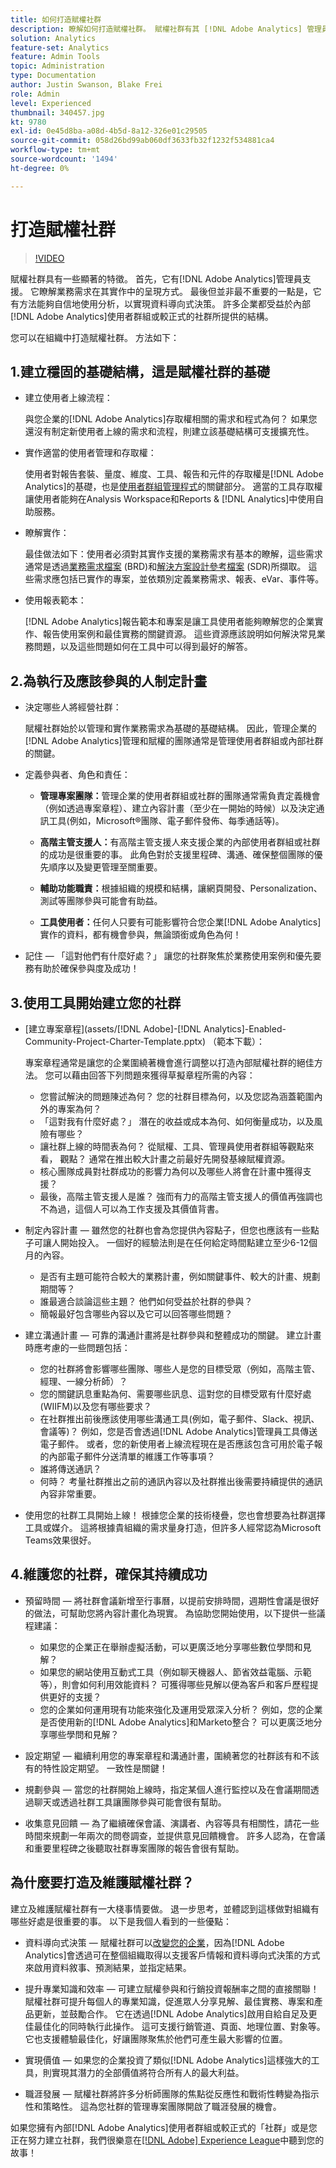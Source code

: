 ```yaml
---
title: 如何打造賦權社群
description: 瞭解如何打造賦權社群。 賦權社群有其 [!DNL Adobe Analytics] 管理員支援，瞭解業務需求在其實作中的呈現方式，並且有方法能夠自信地使用分析，以實現資料導向式決策。
solution: Analytics
feature-set: Analytics
feature: Admin Tools
topic: Administration
type: Documentation
author: Justin Swanson, Blake Frei
role: Admin
level: Experienced
thumbnail: 340457.jpg
kt: 9780
exl-id: 0e45d8ba-a08d-4b5d-8a12-326e01c29505
source-git-commit: 058d26bd99ab060df3633fb32f1232f534881ca4
workflow-type: tm+mt
source-wordcount: '1494'
ht-degree: 0%

---
```


# 打造賦權社群

>[!VIDEO](https://video.tv.adobe.com/v/340457/?quality=12&learn=on)

賦權社群具有一些顯著的特徵。 首先，它有[!DNL Adobe Analytics]管理員支援。 它瞭解業務需求在其實作中的呈現方式。 最後但並非最不重要的一點是，它有方法能夠自信地使用分析，以實現資料導向式決策。 許多企業都受益於內部[!DNL Adobe Analytics]使用者群組或較正式的社群所提供的結構。

您可以在組織中打造賦權社群。 方法如下：

## 1.建立穩固的基礎結構，這是賦權社群的基礎

* 建立使用者上線流程：

  與您企業的[!DNL Adobe Analytics]存取權相關的需求和程式為何？ 如果您還沒有制定新使用者上線的需求和流程，則建立該基礎結構可支援擴充性。

* 實作適當的使用者管理和存取權：

  使用者對報告套裝、量度、維度、工具、報告和元件的存取權是[!DNL Adobe Analytics]的基礎，也是[使用者群組管理程式](https://experienceleague.adobe.com/docs/analytics/admin/admin-console/home.html?lang=zh-Hant)的關鍵部分。 適當的工具存取權讓使用者能夠在Analysis Workspace和Reports &amp; [!DNL Analytics]中使用自助服務。

* 瞭解實作：

  最佳做法如下：使用者必須對其實作支援的業務需求有基本的瞭解，這些需求通常是透過[業務需求檔案](https://experienceleague.adobe.com/docs/analytics-learn/tutorials/implementation/implementation-basics/creating-a-business-requirements-document.html?lang=en) (BRD)和[解決方案設計參考檔案](https://experienceleague.adobe.com/docs/analytics-learn/tutorials/implementation/implementation-basics/creating-and-maintaining-an-sdr.html?lang=en) (SDR)所擷取。 這些需求應包括已實作的專案，並依類別定義業務需求、報表、eVar、事件等。

* 使用報表範本：

  [!DNL Adobe Analytics]報告範本和專案是讓工具使用者能夠瞭解您的企業實作、報告使用案例和最佳實務的關鍵資源。 這些資源應該說明如何解決常見業務問題，以及這些問題如何在工具中可以得到最好的解答。

## 2.為執行及應該參與的人制定計畫

* 決定哪些人將經營社群：

  賦權社群始於以管理和實作業務需求為基礎的基礎結構。 因此，管理企業的[!DNL Adobe Analytics]管理和賦權的團隊通常是管理使用者群組或內部社群的關鍵。

* 定義參與者、角色和責任：

   * **管理專案團隊：**&#x200B;管理企業的使用者群組或社群的團隊通常需負責定義機會（例如透過專案章程）、建立內容計畫（至少在一開始的時候）以及決定通訊工具(例如，Microsoft®團隊、電子郵件發佈、每季通話等)。

   * **高階主管支援人：**&#x200B;有高階主管支援人來支援企業的內部使用者群組或社群的成功是很重要的事。 此角色對於支援里程碑、溝通、確保整個團隊的優先順序以及變更管理至關重要。

   * **輔助功能職責：**&#x200B;根據組織的規模和結構，讓網頁開發、Personalization、測試等團隊參與可能會有助益。

   * **工具使用者：**&#x200B;任何人只要有可能影響符合您企業[!DNL Adobe Analytics]實作的資料，都有機會參與，無論頭銜或角色為何！

* 記住 — 「這對他們有什麼好處？」 讓您的社群聚焦於業務使用案例和優先要務有助於確保參與度及成功！

## 3.使用工具開始建立您的社群

* [建立專案章程](assets/[!DNL Adobe]-[!DNL Analytics]-Enabled-Community-Project-Charter-Template.pptx) （範本下載）：

  專案章程通常是讓您的企業圍繞著機會進行調整以打造內部賦權社群的絕佳方法。 您可以藉由回答下列問題來獲得草擬章程所需的內容：

   * 您嘗試解決的問題陳述為何？ 您的社群目標為何，以及您認為涵蓋範圍內外的專案為何？
   * 「這對我有什麼好處？」 潛在的收益或成本為何、如何衡量成功，以及風險有哪些？
   * 讓社群上線的時間表為何？ 從賦權、工具、管理員使用者群組等觀點來看， 觀點？ 通常在推出較大計畫之前最好先開發基線賦權資源。
   * 核心團隊成員對社群成功的影響力為何以及哪些人將會在計畫中獲得支援？
   * 最後，高階主管支援人是誰？ 強而有力的高階主管支援人的價值再強調也不為過，這個人可以為工作支援及其價值背書。

* 制定內容計畫 — 雖然您的社群也會為您提供內容點子，但您也應該有一些點子可讓人開始投入。 一個好的經驗法則是在任何給定時間點建立至少6-12個月的內容。

   * 是否有主題可能符合較大的業務計畫，例如關鍵事件、較大的計畫、規劃期間等？
   * 誰最適合談論這些主題？ 他們如何受益於社群的參與？
   * 簡報最好包含哪些內容以及它可以回答哪些問題？

* 建立溝通計畫 — 可靠的溝通計畫將是社群參與和整體成功的關鍵。 建立計畫時應考慮的一些問題包括：

   * 您的社群將會影響哪些團隊、哪些人是您的目標受眾（例如，高階主管、經理、一線分析師）？
   * 您的關鍵訊息重點為何、需要哪些訊息、這對您的目標受眾有什麼好處(WIIFM)以及您有哪些要求？
   * 在社群推出前後應該使用哪些溝通工具(例如，電子郵件、Slack、視訊、會議等)？ 例如，您是否會透過[!DNL Adobe Analytics]管理員工具傳送電子郵件。 或者，您的新使用者上線流程現在是否應該包含可用於電子報的內部電子郵件分送清單的維護工作等事項？
   * 誰將傳送通訊？
   * 何時？ 考量社群推出之前的通訊內容以及社群推出後需要持續提供的通訊內容非常重要。

* 使用您的社群工具開始上線！ 根據您企業的技術棧疊，您也會想要為社群選擇工具或媒介。 這將根據貴組織的需求量身打造，但許多人經常認為Microsoft Teams效果很好。

## 4.維護您的社群，確保其持續成功

* 預留時間 — 將社群會議新增至行事曆，以提前安排時間，週期性會議是很好的做法，可幫助您將內容計畫化為現實。 為協助您開始使用，以下提供一些議程建議：

   * 如果您的企業正在舉辦虛擬活動，可以更廣泛地分享哪些數位學問和見解？
   * 如果您的網站使用互動式工具（例如聊天機器人、節省效益電腦、示範等），則會如何利用效能資料？ 可獲得哪些見解以便為客戶和客戶歷程提供更好的支援？
   * 您的企業如何運用現有功能來強化及運用受眾深入分析？ 例如，您的企業是否使用新的[!DNL Adobe Analytics]和Marketo整合？ 可以更廣泛地分享哪些學問和見解？

* 設定期望 — 繼續利用您的專案章程和溝通計畫，圍繞著您的社群該有和不該有的特性設定期望。 一致性是關鍵！
* 規劃參與 — 當您的社群開始上線時，指定某個人進行監控以及在會議期間透過聊天或透過社群工具讓團隊參與可能會很有幫助。
* 收集意見回饋 — 為了繼續確保會議、演講者、內容等具有相關性，請花一些時間來規劃一年兩次的問卷調查，並提供意見回饋機會。 許多人認為，在會議和重要里程碑之後聽取社群專案團隊的報告會很有幫助。

## 為什麼要打造及維護賦權社群？

建立及維護賦權社群有一大棧事情要做。 退一步思考，並體認到這樣做對組織有哪些好處是很重要的事。 以下是我個人看到的一些優點：

* 資料導向式決策 — 賦權社群可以[改變您的企業](https://experienceleague.adobe.com/docs/analytics-learn/tutorials/intro-to-analytics/what-can-aa-do-for-me/how-adobe-analysis-workspace-can-change-your-business.html?lang=zh-Hant)，因為[!DNL Adobe Analytics]會透過可在整個組織取得以支援客戶情報和資料導向式決策的方式來啟用資料敘事、預測結果，並指定結果。

* 提升專業知識和效率 — 可建立賦權參與和行銷投資報酬率之間的直接關聯！ 賦權社群可提升每個人的專業知識，促進眾人分享見解、最佳實務、專案和產品更新，並鼓勵合作。 它在透過[!DNL Adobe Analytics]啟用自給自足及更佳最佳化的同時執行此操作。 這可支援行銷管道、頁面、地理位置、對象等。 它也支援體驗最佳化，好讓團隊聚焦於他們可產生最大影響的位置。

* 實現價值 — 如果您的企業投資了類似[!DNL Adobe Analytics]這樣強大的工具，則實現其潛力的全部價值將符合所有人的最大利益。

* 職涯發展 — 賦權社群將許多分析師團隊的焦點從反應性和戰術性轉變為指示性和策略性。 這為您社群的管理專案團隊開啟了職涯發展的機會。

如果您擁有內部[!DNL Adobe Analytics]使用者群組或較正式的「社群」或是您正在努力建立社群，我們很樂意在[[!DNL Adobe] Experience League](https://experienceleaguecommunities.adobe.com/t5/adobe-analytics-discussions/bd-p/adobe-analytics-discussions)中聽到您的故事！
